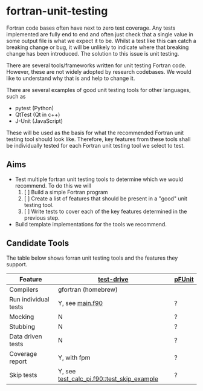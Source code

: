 # fortran-unit-testing
Fortran code bases often have next to zero test coverage. Any tests implemented are fully end to end and often just check that a single value in some
output file is what we expect it to be. Whilst a test like this can catch a breaking change or bug, it will be unlikely to indicate where that 
breaking change has been introduced. The solution to this issue is unit testing. 

There are several tools/frameworks written for unit testing Fortran code. However, these are not widely adopted by research codebases. We would like
to understand why that is and help to change it. 

There are several examples of good unit testing tools for other languages, such as 

- pytest (Python)
- QtTest (Qt in c++)
- J-Unit (JavaScript)

These will be used as the basis for what the recommended Fortran unit testing tool should look like. Therefore, key features from these tools shall be 
individually tested for each Fortran unit testing tool we select to test.

## Aims
- Test multiple fortran unit testing tools to determine which we would recommend. To do this we will
    1. [ ] Build a simple Fortran program
    2. [ ] Create a list of features that should be present in a "good" unit testing tool.
    3. [ ] Write tests to cover each of the key features determined in the previous step.
- Build template implementations for the tools we recommend.

## Candidate Tools 
The table below shows forran unit testing tools and the features they support.

| Feature | [test-drive](./tests/test-drive) | [pFUnit](./tests/pFUnit) |
|---------|----------------------------------|--------------------------|
| Compilers | gfortran (homebrew) |  |
| Run individual tests | Y, see [main.f90](./tests/test-drive/main.f90) | ? |
| Mocking | N | ? |
| Stubbing | N | ? |
| Data driven tests | N | ? |
| Coverage report | Y, with fpm | ? | 
| Skip tests | Y, see [test_calc_pi.f90::test_skip_example](./tests/test-drive/tests/test_calc_pi.f90) | ? |
